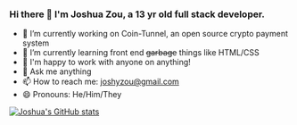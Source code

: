 ### Hi there 👋 I'm Joshua Zou, a 13 yr old full stack developer.


- 🔭 I’m currently working on Coin-Tunnel, an open source crypto payment system
- 🌱 I’m currently learning front end ~~garbage~~ things like HTML/CSS
- 👯 I'm happy to work with anyone on anything!
- 💬 Ask me anything
- 📫 How to reach me: joshyzou@gmail.com
- 😄 Pronouns: He/Him/They

[![Joshua's GitHub stats](https://github-readme-stats.vercel.app/api?username=Joshua-Zou)](https://github.com/Joshua-Zou/github-readme-stats)
